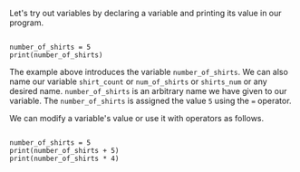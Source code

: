 Let's try out variables by declaring a variable and printing its value in our program.

<Editor lang="python">
<code>
number_of_shirts = 5
print(number_of_shirts)
</code>
</Editor>

The example above introduces the variable `number_of_shirts`.
We can also name our variable `shirt_count` or `num_of_shirts` or `shirts_num` or any desired name.
`number_of_shirts` is an arbitrary name we have given to our variable.
The `number_of_shirts` is assigned the value `5` using the `=` operator.

We can modify a variable's value or use it with operators as follows.

<Editor lang="python">
<code>
number_of_shirts = 5
print(number_of_shirts + 5)
print(number_of_shirts * 4)
</code>
</Editor>